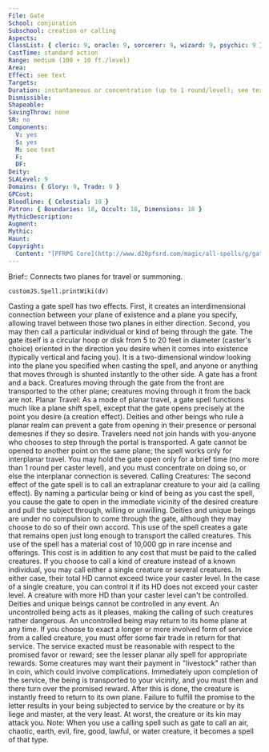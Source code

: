 ```yaml
---
File: Gate
School: conjuration
Subschool: creation or calling
Aspects: 
ClassList: { cleric: 9, oracle: 9, sorcerer: 9, wizard: 9, psychic: 9 }
CastTime: standard action
Range: medium (100 + 10 ft./level)
Area: 
Effect: see text
Targets: 
Duration: instantaneous or concentration (up to 1 round/level); see text
Dismissible: 
Shapeable: 
SavingThrow: none
SR: no
Components:
  V: yes
  S: yes
  M: see text
  F: 
  DF: 
Deity: 
SLALevel: 9
Domains: { Glory: 9, Trade: 9 }
GPCost: 
Bloodline: { Celestial: 19 }
Patron: { Boundaries: 18, Occult: 18, Dimensions: 18 }
MythicDescription: 
Augment: 
Mythic: 
Haunt: 
Copyright:
  Content: "[PFRPG Core](http://www.d20pfsrd.com/magic/all-spells/g/gate)"
---
```

Brief:: Connects two planes for travel or summoning.

```dataviewjs
customJS.Spell.printWiki(dv)
```

Casting a gate spell has two effects. First, it creates an interdimensional connection between your plane of existence and a plane you specify, allowing travel between those two planes in either direction.  Second, you may then call a particular individual or kind of being through the gate.  The gate itself is a circular hoop or disk from 5 to 20 feet in diameter (caster's choice) oriented in the direction you desire when it comes into existence (typically vertical and facing you). It is a two-dimensional window looking into the plane you specified when casting the spell, and anyone or anything that moves through is shunted instantly to the other side.  A gate has a front and a back. Creatures moving through the gate from the front are transported to the other plane; creatures moving through it from the back are not.  Planar Travel: As a mode of planar travel, a gate spell functions much like a plane shift spell, except that the gate opens precisely at the point you desire (a creation effect). Deities and other beings who rule a planar realm can prevent a gate from opening in their presence or personal demesnes if they so desire. Travelers need not join hands with you-anyone who chooses to step through the portal is transported. A gate cannot be opened to another point on the same plane; the spell works only for interplanar travel.  You may hold the gate open only for a brief time (no more than 1 round per caster level), and you must concentrate on doing so, or else the interplanar connection is severed.  Calling Creatures: The second effect of the gate spell is to call an extraplanar creature to your aid (a calling effect). By naming a particular being or kind of being as you cast the spell, you cause the gate to open in the immediate vicinity of the desired creature and pull the subject through, willing or unwilling. Deities and unique beings are under no compulsion to come through the gate, although they may choose to do so of their own accord. This use of the spell creates a gate that remains open just long enough to transport the called creatures. This use of the spell has a material cost of 10,000 gp in rare incense and offerings. This cost is in addition to any cost that must be paid to the called creatures.  If you choose to call a kind of creature instead of a known individual, you may call either a single creature or several creatures.  In either case, their total HD cannot exceed twice your caster level. In the case of a single creature, you can control it if its HD does not exceed your caster level. A creature with more HD than your caster level can't be controlled. Deities and unique beings cannot be controlled in any event. An uncontrolled being acts as it pleases, making the calling of such creatures rather dangerous. An uncontrolled being may return to its home plane at any time.  If you choose to exact a longer or more involved form of service from a called creature, you must offer some fair trade in return for that service. The service exacted must be reasonable with respect to the promised favor or reward; see the lesser planar ally spell for appropriate rewards. Some creatures may want their payment in "livestock" rather than in coin, which could involve complications.  Immediately upon completion of the service, the being is transported to your vicinity, and you must then and there turn over the promised reward. After this is done, the creature is instantly freed to return to its own plane.  Failure to fulfill the promise to the letter results in your being subjected to service by the creature or by its liege and master, at the very least. At worst, the creature or its kin may attack you.  Note: When you use a calling spell such as gate to call an air, chaotic, earth, evil, fire, good, lawful, or water creature, it becomes a spell of that type.
